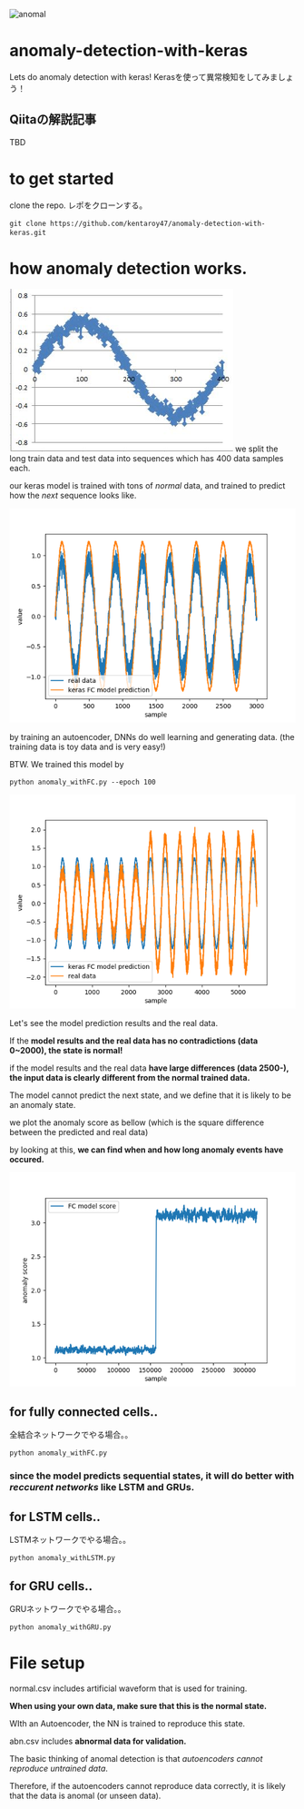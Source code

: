 ![anomal](https://cdn-images-1.medium.com/max/1600/1*ZlN46eNWkRtkAS4qOjrJYA.png)
# anomaly-detection-with-keras
Lets do anomaly detection with keras!
Kerasを使って異常検知をしてみましょう！

## Qiitaの解説記事
TBD

# to get started
clone the repo.
レポをクローンする。

```
git clone https://github.com/kentaroy47/anomaly-detection-with-keras.git
```

# how anomaly detection works.
![anomal](https://github.com/kentaroy47/anomaly-detection-with-keras/blob/master/norm.JPG)
we split the long train data and test data into sequences which has 400 data samples each.

our keras model is trained with tons of *normal* data, and trained to predict how the *next* sequence looks like.

![predict](https://github.com/kentaroy47/anomaly-detection-with-keras/blob/master/normal_waveform_predict.png)

by training an autoencoder, DNNs do well learning and generating data. (the training data is toy data and is very easy!)

BTW. We trained this model by
```
python anomaly_withFC.py --epoch 100
```

![results](https://github.com/kentaroy47/anomaly-detection-with-keras/blob/master/FC_waveforms.png)

Let's see the model prediction results and the real data.

If the **model results and the real data has no contradictions (data 0~2000), the state is normal!**

if the model results and the real data **have large differences (data 2500-), the input data is clearly different from the normal trained data.** 

The model cannot predict the next state, and we define that it is likely to be an anomaly state.

we plot the anomaly score as bellow (which is the square difference between the predicted and real data)

by looking at this, **we can find when and how long anomaly events have occured.**

![results](https://github.com/kentaroy47/anomaly-detection-with-keras/blob/master/FC_anomaly_score.png)

## for fully connected cells..
全結合ネットワークでやる場合。。
```
python anomaly_withFC.py
```

### since the model predicts sequential states, it will do better with *reccurent networks* like LSTM and GRUs.

## for LSTM cells..
LSTMネットワークでやる場合。。
```
python anomaly_withLSTM.py
```

## for GRU cells..
GRUネットワークでやる場合。。
```
python anomaly_withGRU.py
```

# File setup
normal.csv includes artificial waveform that is used for training.

**When using your own data, make sure that this is the normal state.**

WIth an Autoencoder, the NN is trained to reproduce this state.

abn.csv includes **abnormal data for validation.**

The basic thinking of anomal detection is that *autoencoders cannot reproduce untrained data*.

Therefore, if the autoencoders cannot reproduce data correctly, it is likely that the data is anomal (or unseen data).

